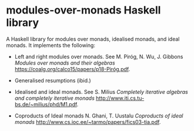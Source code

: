 modules-over-monads Haskell library
===================================

A Haskell library for modules over monads, idealised monads, and ideal monads. It implements the following:

* Left and right modules over monads. See M. Piróg, N. Wu, J. Gibbons *Modules over monads and their algebras* <https://coalg.org/calco15/papers/p18-Piróg.pdf>.

* Generalised resumptions (ibid.)

* Idealised and ideal monads. See S. Milius *Completely iterative algebras and completely iterative monads* <http://www.iti.cs.tu-bs.de/~milius/phd/M1.pdf>.

* Coproducts of Ideal monads N. Ghani, T. Uustalu *Coproducts of ideal monads* <http://www.cs.ioc.ee/~tarmo/papers/fics03-tia.pdf>.

